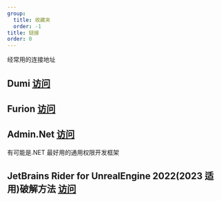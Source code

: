```yaml
---
group:
  title: 收藏夹
  order: -1
title: 链接
order: 0
---
```


经常用的连接地址

## Dumi [访问](https://d.umijs.org/guide)

## Furion [访问](http://furion.baiqian.ltd/)

## Admin.Net [访问](https://gitee.com/zuohuaijun/Admin.NET)

有可能是.NET 最好用的通用权限开发框架

## JetBrains Rider for UnrealEngine 2022(2023 适用)破解方法 [访问](https://zhuanlan.zhihu.com/p/561569226)
